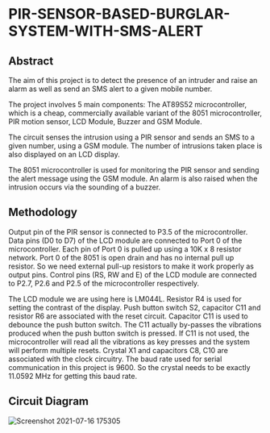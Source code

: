 # PIR-SENSOR-BASED-BURGLAR-SYSTEM-WITH-SMS-ALERT

## Abstract

The aim of this project is to detect the presence of an intruder and raise an alarm as well as send an SMS alert to a given mobile number. 

The project involves 5 main components: The AT89S52 microcontroller, which is a cheap, commercially available variant of the 8051 microcontroller, PIR motion sensor, LCD Module, Buzzer and GSM Module.

The circuit senses the intrusion using a PIR sensor and sends an SMS to a given number, using a GSM module. The number of intrusions taken place is also displayed on an LCD display. 

The 8051 microcontroller is used for monitoring the PIR sensor and sending the alert message using the GSM module. An alarm is also raised when the intrusion occurs via the sounding of a buzzer.


## Methodology

Output pin of the PIR sensor is connected to P3.5 of the microcontroller. Data pins (D0 to D7) of the LCD module are connected to Port 0 of the microcontroller. Each pin of Port 0 is pulled up using a 10K x 8 resistor network. Port 0 of the 8051 is open drain  and has no internal pull up resistor. So we need external pull-up resistors to make it work properly as output pins. Control pins (RS, RW and E) of the LCD module are connected to P2.7, P2.6 and P2.5 of the microcontroller respectively. 


The LCD module we are using here is LM044L. Resistor R4 is used for setting the contrast of the display. Push button switch S2, capacitor C11 and resistor R6 are associated with the reset circuit. Capacitor C11 is used to debounce the push button switch. The C11 actually by-passes the vibrations produced when the push button switch is pressed. If C11 is not used, the microcontroller will read all the vibrations as key presses and the system will perform multiple resets. Crystal X1 and capacitors C8, C10 are associated with the clock circuitry. The baud rate used for serial communication in this project is 9600. So the crystal needs to be exactly 11.0592 MHz for getting this baud rate.

## Circuit Diagram

![Screenshot 2021-07-16 175305](https://user-images.githubusercontent.com/58876793/125946806-c574e2a4-bbc1-4e7b-b03f-46dbebdddff5.jpg)




